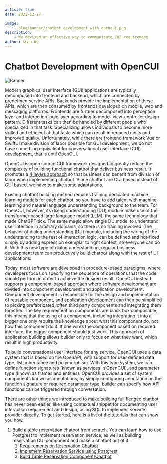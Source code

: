 ```yaml
---
article: true
date: 2022-12-27

image:
    - blog/banner/chatbot_development_with_opencui.png
description:
    - We devised an effective way to communicate CUI requirement
author: Sean Wu
---
```


# Chatbot Development with OpenCUI
![Banner](/images/blog/banner/chatbot_development_with_opencui.png)

Modern graphical user interface (GUI) applications are typically decomposed into frontend and backend, which are connected by predefined service APIs. Backends provide the implementation of these APIs, which are then consumed by frontends developed on mobile, web and messaging platforms. Frontends are further decomposed into perception layer and interaction logic layer according to model-view-controller design pattern. Different tasks can then be handled by different people who specialized in that task. Specializing allows individuals to become more skilled and efficient at that task, which can result in reduced costs and improved quality. Unfortunately, while there are frontend framework Vue or SwiftUI make division of labor possible for GUI development, we do not have something equivalent for conversational user interface (CUI) development, that is until OpenCUI.

OpenCUI is open source CUI framework designed to greatly reduce the complexity of building functional chatbot that deliver business result. It promotes a [4 layers approach](https://opencui.medium.com/4-layers-of-chatbot-658ccceea382) so that business can benefit from division of labor when implementing chatbot. Since chatbot are CUI based instead of GUI based, we have to make some adaptations. 

Existing chatbot building method requires training dedicated machine learning models for each chatbot, so you have to add talent with machine learning and natural language understanding background to the team. For OpenCUI, however, its dialog understanding (DU) module make use of the transformer based large language model (LLM), the same technology that made ChatGPT tick. The same magic allow single DU model to understand user intention in arbitrary domains, so there is no training involved. The behavior of dialog understanding (DU) module, including the wiring of the understanding to the rest of interaction logic, can be defined and hot-fixed simply by adding expression exemplar to right context, so everyone can do it. With this new type of dialog understanding, regular business development team can productively build chatbot along with the rest of UI applications. 

Today, most software are developed in procedure-based paradigms, where developers focus on specifying the sequence of operations that the code should perform in order to achieve the desired result. OpenCUI instead supports a component-based approach where software development are divided into component development and application development. Component development is responsible for the design and implementation of reusable component, and application development can then be simplified to picking prefabricated, often third party components and integrating them together. The key requirement on components are black box composable, this means that the using of a component, including integrating it into a bigger one only require the knowledge about what this component do, not how this component do it. If one wires the component based on required interface, the bigger component should just work. This approach of application building allows builder only to focus on what they want, which result in high productivity. 

To build conversational user interface for any service, OpenCUI uses a data system that is based on the OpenAPI, with support for user defined data type, list, inheritance and polymorphism. With this type system, we can define function signatures (known as services in OpenCUI), and parameter type (known as frames and entities). OpenCUI provides a set of system components known as annotations, by simply configuring annotation on the function signature or required parameter type, builder can specify how API functions can be triggered through conversation. 

There are other things we introduced to make building full fledged chatbot has never been easier, like using contextual snippet for documenting user interaction requirement and design, using SQL to implement service provider directly. To get started, here is a list of the tutorials that can show you how. 

1. Build a table reservation chatbot from scratch. You can learn how to use Postgrest to implement reservation service, as well as building reservation CUI component and make a chatbot out of it.
    1. [Requirements on Reservation Chatbot](requirements-on-reservation.md)
    2. [Implement Reservation Service using Postgrest](how-to-build-a-reservation-service.md)
    3. [Build Table Reservation Component/Chatbot](how-to-build-a-reservation-chatbot.md) 